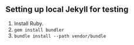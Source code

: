 ## Setting up local Jekyll for testing

1.  Install Ruby.
2.  `gem install bundler`
3.  `bundle install --path vendor/bundle`
